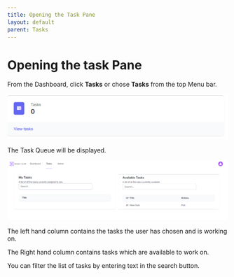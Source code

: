 ```yaml
---
title: Opening the Task Pane
layout: default
parent: Tasks
---
```


# Opening the task Pane

From the Dashboard, click **Tasks** or chose **Tasks** from the top Menu bar.

![](2022-12-30-14-53-18.png)

The Task Queue will be displayed.

![](2022-12-30-15-02-51.png)

The left hand column contains the tasks the user has chosen and is working on.

The Right hand column contains tasks which are available to work on. 

You can filter the list of tasks by entering text in the search button.


